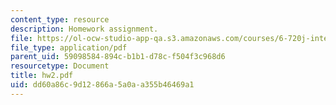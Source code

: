 ```yaml
---
content_type: resource
description: Homework assignment.
file: https://ol-ocw-studio-app-qa.s3.amazonaws.com/courses/6-720j-integrated-microelectronic-devices-spring-2007/dd60a86c9d12866a5a0aa355b46469a1_hw2.pdf
file_type: application/pdf
parent_uid: 59098584-894c-b1b1-d78c-f504f3c968d6
resourcetype: Document
title: hw2.pdf
uid: dd60a86c-9d12-866a-5a0a-a355b46469a1
---
```

